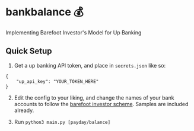# bankbalance 💰
Implementing Barefoot Investor's Model for Up Banking

## Quick Setup
1. Get a up banking API token, and place in `secrets.json` like so:
```
{
    "up_api_key": "YOUR_TOKEN_HERE"
}
```
2. Edit the config to your liking, and change the names of your bank accounts to follow the [barefoot investor scheme](https://www.pocketsmith.com/blog/the-barefoot-investor-buckets-and-accounts-explained/). 
Samples are included already.

3. Run `python3 main.py [payday/balance]` 
